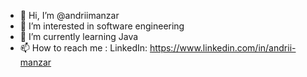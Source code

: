 - 👋 Hi, I’m @andriimanzar
- 👀 I’m interested in software engineering
- 🌱 I’m currently learning Java
- 📫 How to reach me :  LinkedIn: https://www.linkedin.com/in/andrii-manzar
                       

<!---
andriimanzar/andriimanzar is a ✨ special ✨ repository because its `README.md` (this file) appears on your GitHub profile.
You can click the Preview link to take a look at your changes.
--->

